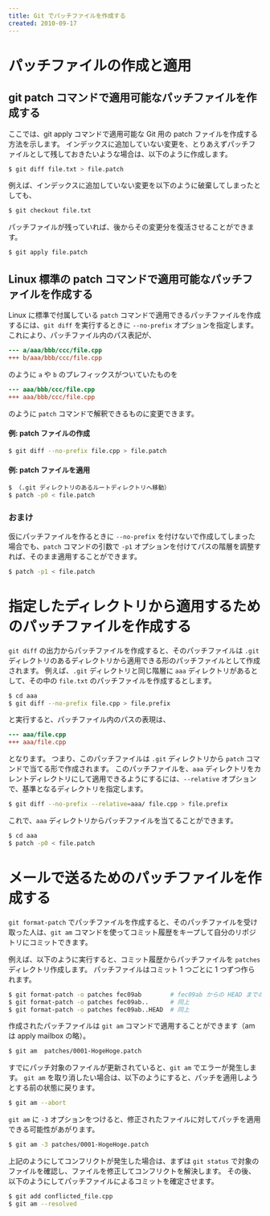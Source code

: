 ```yaml
---
title: Git でパッチファイルを作成する
created: 2010-09-17
---
```


パッチファイルの作成と適用
====

git patch コマンドで適用可能なパッチファイルを作成する
----
ここでは、git apply コマンドで適用可能な Git 用の patch ファイルを作成する方法を示します。
インデックスに追加していない変更を、とりあえずパッチファイルとして残しておきたいような場合は、以下のように作成します。

```bash
$ git diff file.txt > file.patch
```

例えば、インデックスに追加していない変更を以下のように破棄してしまったとしても、

```bash
$ git checkout file.txt
```

パッチファイルが残っていれば、後からその変更分を復活させることができます。

```
$ git apply file.patch
```


Linux 標準の patch コマンドで適用可能なパッチファイルを作成する
----
Linux に標準で付属している `patch` コマンドで適用できるパッチファイルを作成するには、`git diff` を実行するときに `--no-prefix` オプションを指定します。
これにより、パッチファイル内のパス表記が、

```diff
--- a/aaa/bbb/ccc/file.cpp
+++ b/aaa/bbb/ccc/file.cpp
```

のように `a` や `b` のプレフィックスがついていたものを

```diff
--- aaa/bbb/ccc/file.cpp
+++ aaa/bbb/ccc/file.cpp
```

のように `patch` コマンドで解釈できるものに変更できます。

#### 例: patch ファイルの作成

```bash
$ git diff --no-prefix file.cpp > file.patch
```

#### 例: patch ファイルを適用

```bash
$ （.git ディレクトリのあるルートディレクトリへ移動）
$ patch -p0 < file.patch
```

### おまけ

仮にパッチファイルを作るときに `--no-prefix` を付けないで作成してしまった場合でも、`patch` コマンドの引数で `-p1` オプションを付けてパスの階層を調整すれば、そのまま適用することができます。

```bash
$ patch -p1 < file.patch
```


指定したディレクトリから適用するためのパッチファイルを作成する
====

`git diff` の出力からパッチファイルを作成すると、そのパッチファイルは `.git` ディレクトリのあるディレクトリから適用できる形のパッチファイルとして作成されます。
例えば、`.git` ディレクトリと同じ階層に `aaa` ディレクトリがあるとして、その中の `file.txt` のパッチファイルを作成するとします。

```bash
$ cd aaa
$ git diff --no-prefix file.cpp > file.prefix
```

と実行すると、パッチファイル内のパスの表現は、

```diff
--- aaa/file.cpp
+++ aaa/file.cpp
```

となります。
つまり、このパッチファイルは `.git` ディレクトリから `patch` コマンドで当てる形で作成されます。
このパッチファイルを、`aaa` ディレクトリをカレントディレクトリにして適用できるようにするには、`--relative` オプションで、基準となるディレクトリを指定します。

```bash
$ git diff --no-prefix --relative=aaa/ file.cpp > file.prefix
```

これで、`aaa` ディレクトリからパッチファイルを当てることができます。

```bash
$ cd aaa
$ patch -p0 < file.patch
```


メールで送るためのパッチファイルを作成する
====

`git format-patch` でパッチファイルを作成すると、そのパッチファイルを受け取った人は、`git am` コマンドを使ってコミット履歴をキープして自分のリポジトリにコミットできます。

例えば、以下のように実行すると、コミット履歴からパッチファイルを `patches` ディレクトリ作成します。
パッチファイルはコミット 1 つごとに 1 つずつ作られます。

```bash
$ git format-patch -o patches fec09ab        # fec09ab からの HEAD までのコミット
$ git format-patch -o patches fec09ab..      # 同上
$ git format-patch -o patches fec09ab..HEAD  # 同上
```

作成されたパッチファイルは `git am` コマンドで適用することができます（am は apply mailbox の略）。

```bash
$ git am  patches/0001-HogeHoge.patch
```

すでにパッチ対象のファイルが更新されていると、`git am` でエラーが発生します。
`git am` を取り消したい場合は、以下のようにすると、パッチを適用しようとする前の状態に戻ります。

```bash
$ git am --abort
```

`git am` に `-3` オプションをつけると、修正されたファイルに対してパッチを適用できる可能性があがります。

```bash
$ git am -3 patches/0001-HogeHoge.patch
```

上記のようにしてコンフリクトが発生した場合は、まずは `git status` で対象のファイルを確認し、ファイルを修正してコンフリクトを解決します。
その後、以下のようにしてパッチファイルによるコミットを確定させます。

```bash
$ git add conflicted_file.cpp
$ git am --resolved
```

